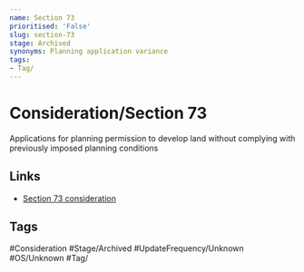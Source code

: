 ```yaml
---
name: Section 73
prioritised: 'False'
slug: section-73
stage: Archived
synonyms: Planning application variance
tags:
- Tag/
---
```


# Consideration/Section 73

Applications for planning permission to develop land without complying with previously imposed planning conditions

## Links

* [Section 73 consideration](https://design.planning.data.gov.uk/planning-consideration/section-73)

## Tags

#Consideration #Stage/Archived #UpdateFrequency/Unknown #OS/Unknown #Tag/